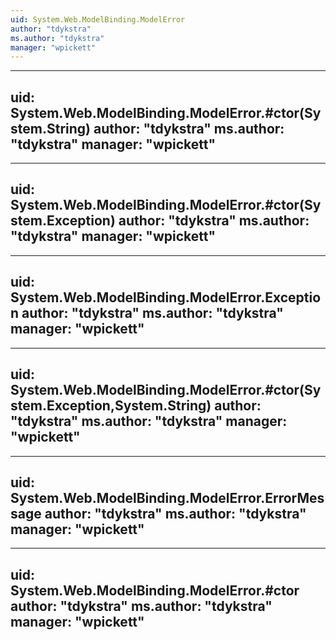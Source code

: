 ```yaml
---
uid: System.Web.ModelBinding.ModelError
author: "tdykstra"
ms.author: "tdykstra"
manager: "wpickett"
---
```


---
uid: System.Web.ModelBinding.ModelError.#ctor(System.String)
author: "tdykstra"
ms.author: "tdykstra"
manager: "wpickett"
---

---
uid: System.Web.ModelBinding.ModelError.#ctor(System.Exception)
author: "tdykstra"
ms.author: "tdykstra"
manager: "wpickett"
---

---
uid: System.Web.ModelBinding.ModelError.Exception
author: "tdykstra"
ms.author: "tdykstra"
manager: "wpickett"
---

---
uid: System.Web.ModelBinding.ModelError.#ctor(System.Exception,System.String)
author: "tdykstra"
ms.author: "tdykstra"
manager: "wpickett"
---

---
uid: System.Web.ModelBinding.ModelError.ErrorMessage
author: "tdykstra"
ms.author: "tdykstra"
manager: "wpickett"
---

---
uid: System.Web.ModelBinding.ModelError.#ctor
author: "tdykstra"
ms.author: "tdykstra"
manager: "wpickett"
---

